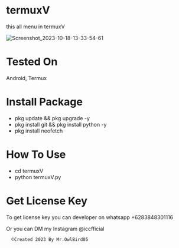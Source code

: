 # termuxV

  this all menu in termuxV

   ![Screenshot_2023-10-18-13-33-54-61](https://github.com/IccTeam/termuxV/assets/143928335/0454a285-28d7-4988-8921-77a6d004ae87)
# Tested On
Android, Termux
# Install Package
  - pkg update && pkg upgrade -y
  - pkg install git && pkg install python -y
  - pkg install neofetch

# How To Use
  - cd termuxV
  - python termuxV.py
# Get License Key
  To get license key you can developer on whatsapp +6283848301116

  Or you can DM my Instagram @iccfficial

      ©Created 2023 By Mr.OwlBird05
